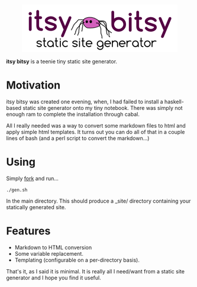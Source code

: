 
<p style="text-align:center"><img src="./site/images/itsybitsy.logo.png"/></p>

**itsy bitsy** is a teenie tiny static site generator. 

Motivation
===========

itsy bitsy was created one evening, when, I had failed to install a haskell-based
static site generator onto my tiny notebook. There was simply not enough ram to complete the installation through cabal.

All I really needed was a way to convert some markdown files to html and apply
simple html templates. It turns out you can do all of that in a couple lines of
bash (and a perl script to convert the markdown...)

Using
=====

Simply [fork](https://github.com/s-rah/itsybitsy) and run...

	./gen.sh

In the main directory. This should produce a _site/ directory containing your statically generated site.

Features
========

* Markdown to HTML conversion
* Some variable replacement.
* Templating (configurable on a per-directory basis).

That's it, as I said it is minimal. It is really all I need/want from a static site generator and I hope you find it useful.

